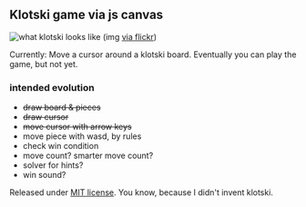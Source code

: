 ## Klotski game via js canvas

![what klotski looks like](https://farm6.staticflickr.com/5491/13933588087_01571368ea_m_d.jpg)
(img [via flickr](https://www.flickr.com/photos/18099895@N06/13933588087))

Currently: Move a cursor around a klotski board. Eventually you can play the game, but not yet.

### intended evolution

* ~~draw board & pieces~~
* ~~draw cursor~~
* ~~move cursor with arrow keys~~
* move piece with wasd, by rules
* check win condition
* move count? smarter move count?
* solver for hints?
* win sound?

Released under [MIT license](http://choosealicense.com/licenses/mit/). You know, because I didn't invent klotski.